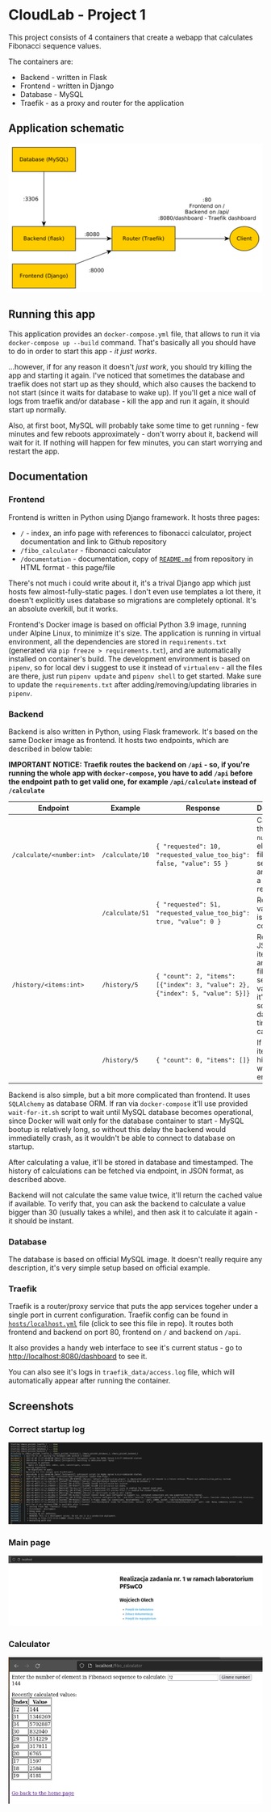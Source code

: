 # CloudLab - Project 1

This project consists of 4 containers that create a webapp that calculates Fibonacci sequence values.

The containers are:

* Backend - written in Flask
* Frontend - written in Django
* Database - MySQL
* Traefik - as a proxy and router for the application

## Application schematic

![scheme](./img/scheme.png)

## Running this app

This application provides an `docker-compose.yml` file, that allows to run it via `docker-compose up --build` command. That's basically all you should have to do in order to start this app - *it just works*.

...however, if for any reason it doesn't *just work*, you should try killing the app and starting it again. I've noticed that sometimes the database and traefik does not start up as they should, which also causes the backend to not start (since it waits for database to wake up). If you'll get a nice wall of logs from traefik and/or database - kill the app and run it again, it should start up normally.

Also, at first boot, MySQL will probably take some time to get running - few minutes and few reboots approximately - don't worry about it, backend will wait for it. If nothing will happen for few minutes, you can start worrying and restart the app.

## Documentation

### Frontend

Frontend is written in Python using Django framework. It hosts three pages:

* `/` - index, an info page with references to fibonacci calculator, project documentation and link to Github repository
* `/fibo_calculator` - fibonacci calculator
* `/documentation` - documentation, copy of [`README.md`](https://github.com/SteelPh0enix/CloudLabProject1) from repository in HTML format - this page/file

There's not much i could write about it, it's a trival Django app which just hosts few almost-fully-static pages. I don't even use templates a lot there, it doesn't explicitly uses database so migrations are completely optional. It's an absolute overkill, but it works.

Frontend's Docker image is based on official Python 3.9 image, running under Alpine Linux, to minimize it's size. The application is running in virtual environment, all the dependencies are stored in `requirements.txt` (generated via `pip freeze > requirements.txt`), and are automatically installed on container's build. The development environment is based on `pipenv`, so for local dev i suggest to use it instead of `virtualenv` - all the files are there, just run `pipenv update` and `pipenv shell` to get started. Make sure to update the `requirements.txt` after adding/removing/updating libraries in `pipenv`.

### Backend

Backend is also written in Python, using Flask framework. It's based on the same Docker image as frontend. It hosts two endpoints, which are described in below table:

**IMPORTANT NOTICE: Traefik routes the backend on `/api` - so, if you're running the whole app with `docker-compose`, you have to add `/api` before the endpoint path to get valid one, for example `/api/calculate` instead of `/calculate`**


| Endpoint                  | Example         | Response                                                                       | Description                                                                                                                       |
|---------------------------|-----------------|--------------------------------------------------------------------------------|-----------------------------------------------------------------------------------------------------------------------------------|
| `/calculate/<number:int>` | `/calculate/10` | `{ "requested": 10, "requested_value_too_big": false, "value": 55 }`           | Calculates the value of `number`th element in fibonacci sequence and returns a JSON response.                                     |
|                           | `/calculate/51` | `{ "requested": 51, "requested_value_too_big": true, "value": 0 }`             | Requested value limit is 50, hard-coded.                                                                                          |
| `/history/<items:int>`    | `/history/5`    | `{ "count": 2, "items": [{"index": 3, "value": 2}, {"index": 5, "value": 5}]}` | Returns a JSON with item count, and list of fibonacci's sequence values and it's indexes sorted by date and time of calculation.  |
|                           | `/history/5`    | `{ "count": 0, "items": []}`                                                   | If there's no items in history, list will be empty.                                                                               |

Backend is also simple, but a bit more complicated than frontend. It uses `SQLAlchemy` as database ORM. If ran via `docker-compose` it'll use provided `wait-for-it.sh` script to wait until MySQL database becomes operational, since Docker will wait only for the database container to start - MySQL bootup is relatively long, so without this delay the backend would immediatelly crash, as it wouldn't be able to connect to database on startup.

After calculating a value, it'll be stored in database and timestamped. The history of calculations can be fetched via endpoint, in JSON format, as described above.

Backend will not calculate the same value twice, it'll return the cached value if available. To verify that, you can ask the backend to calculate a value bigger than 30 (usually takes a while), and then ask it to calculate it again - it should be instant.

### Database

The database is based on official MySQL image. It doesn't really require any description, it's very simple setup based on official example.

### Traefik

Traefik is a router/proxy service that puts the app services togeher under a single port in current configuration. Traefik config can be found in [`hosts/localhost.yml`](https://github.com/SteelPh0enix/CloudLabProject1/hosts/localhost.yml) file (click to see this file in repo). It routes both frontend and backend on port 80, frontend on `/` and backend on `/api`.

It also provides a handy web interface to see it's current status - go to <http://localhost:8080/dashboard> to see it.

You can also see it's logs in `traefik_data/access.log` file, which will automatically appear after running the container.

## Screenshots

### Correct startup log

![startup](./img/working_log.png)

### Main page

![main_page](./img/main_page.png)

### Calculator

![calculator](./img/calculator.png)